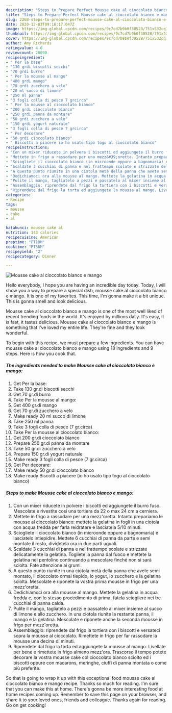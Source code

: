 ```yaml
---
description: "Steps to Prepare Perfect Mousse cake al cioccolato bianco e mango"
title: "Steps to Prepare Perfect Mousse cake al cioccolato bianco e mango"
slug: 2268-steps-to-prepare-perfect-mousse-cake-al-cioccolato-bianco-e-mango
date: 2020-12-03T09:16:17.047Z
image: https://img-global.cpcdn.com/recipes/9c7cd7b9b0f38528/751x532cq70/mousse-cake-al-cioccolato-bianco-e-mango-recipe-main-photo.jpg
thumbnail: https://img-global.cpcdn.com/recipes/9c7cd7b9b0f38528/751x532cq70/mousse-cake-al-cioccolato-bianco-e-mango-recipe-main-photo.jpg
cover: https://img-global.cpcdn.com/recipes/9c7cd7b9b0f38528/751x532cq70/mousse-cake-al-cioccolato-bianco-e-mango-recipe-main-photo.jpg
author: Amy Richards
ratingvalue: 4.6
reviewcount: 20090
recipeingredient:
- " Per la base"
- "130 grdi biscotti secchi"
- "70 grdi burro"
- " Per la mousse al mango"
- "400 grdi mango"
- "70 grdi zucchero a velo"
- "20 ml succo di limone"
- "250 ml panna"
- "3 fogli colla di pesce 7 grcirca"
- " Per la mousse al cioccolato bianco"
- "200 grdi cioccolato bianco"
- "250 grdi panna da montare"
- "50 grdi zucchero a velo"
- "150 grdi yogurt naturale"
- "3 fogli colla di pesce 7 grcirca"
- " Per decorare"
- "50 grdi cioccolato bianco"
- " Biscotti a piacere io ho usato tipo togo al cioccolato bianco"
recipeinstructions:
- "Con un mixer riducete in polvere i biscotti ed aggiungete il burro fuso. Mescolate e rivestite così una tortiera da 22 o max 24 cm a cerniera."
- "Mettete in frigo a rassodare per una mezz&#39;oretta. Intanto prepariamo le mousse al cioccolato bianco: mettete la gelatina in fogli in una ciotola con acqua fredda per farla reidratare e lasciatela 5/10 minuti."
- "Sciogliete il cioccolato bianco (in microonde oppure a bagnomaria) e lasciatelo intiepidire. Mettete 6 cucchiai di panna da parte e semi montate il resto, dividetela ora in due parti uguali."
- "Scaldate 3 cucchiai di panna e nel frattempo scolate e strizzate delicatamente la gelatina. Togliete la panna dal fuoco e mettete la gelatina nel pentolino continuando a mescolare finché non si sarà sciolta. Fate attenzione ai grumi."
- "A questo punto riunite in una ciotola metà della panna che avete semi montato, il cioccolato ormai tiepido, lo yogut, lo zucchero e la gelatina sciolta. Mescolate e riponete la vostra prima mousse in frigo per una mezz&#39;oretta."
- "Dedichiamoci ora alla mousse al mango. Mettete la gelatina in acqua fredda e, con lo stesso procedimento di prima, fatela sciogliere nei tre cucchiai di panna calda."
- "Pulite il mango, tagliatelo a pezzi e passatelo al mixer insieme al succo di limone e allo zucchero. In una ciotola riunite la restante panna, il mango e la gelatina. Mescolate e riponete anche la seconda mousse in frigo per mezz&#39;oretta."
- "Assemblaggio: riprendete dal frigo la tortiera con i biscotti e versateci sopra la mousse al cioccolato. Rimettete in frigo per far rassodare la mousse una decina di minuti."
- "Riprendete dal frigo la torta ed aggiungete la mousse al mango. Livellate per bene e rimettete in frigo almeno mezz&#39;ora. Trascorso il tempo potete decorare la vostra mousse cake col cioccolato bianco sciolto ed i biscotti oppure con macarons, meringhe, ciuffi di panna montata o come più preferite."
categories:
- Recipe
tags:
- mousse
- cake
- al

katakunci: mousse cake al 
nutrition: 143 calories
recipecuisine: American
preptime: "PT18M"
cooktime: "PT56M"
recipeyield: "2"
recipecategory: Dinner

---
```



![Mousse cake al cioccolato bianco e mango](https://img-global.cpcdn.com/recipes/9c7cd7b9b0f38528/751x532cq70/mousse-cake-al-cioccolato-bianco-e-mango-recipe-main-photo.jpg)

Hello everybody, I hope you are having an incredible day today. Today, I will show you a way to prepare a special dish, mousse cake al cioccolato bianco e mango. It is one of my favorites. This time, I'm gonna make it a bit unique. This is gonna smell and look delicious.

Mousse cake al cioccolato bianco e mango is one of the most well liked of recent trending foods in the world. It's enjoyed by millions daily. It's easy, it is fast, it tastes delicious. Mousse cake al cioccolato bianco e mango is something that I've loved my entire life. They're fine and they look wonderful.




To begin with this recipe, we must prepare a few ingredients. You can have mousse cake al cioccolato bianco e mango using 18 ingredients and 9 steps. Here is how you cook that.

<!--inarticleads1-->

##### The ingredients needed to make Mousse cake al cioccolato bianco e mango:

1. Get  Per la base:
1. Take 130 gr.di biscotti secchi
1. Get 70 gr.di burro
1. Take  Per la mousse al mango:
1. Get 400 gr.di mango
1. Get 70 gr.di zucchero a velo
1. Make ready 20 ml succo di limone
1. Take 250 ml panna
1. Take 3 fogli colla di pesce (7 gr.circa)
1. Take  Per la mousse al cioccolato bianco:
1. Get 200 gr.di cioccolato bianco
1. Prepare 250 gr.di panna da montare
1. Take 50 gr.di zucchero a velo
1. Prepare 150 gr.di yogurt naturale
1. Make ready 3 fogli colla di pesce (7 gr.circa)
1. Get  Per decorare:
1. Make ready 50 gr.di cioccolato bianco
1. Make ready  Biscotti a piacere (io ho usato tipo togo al cioccolato bianco)




<!--inarticleads2-->

##### Steps to make Mousse cake al cioccolato bianco e mango:

1. Con un mixer riducete in polvere i biscotti ed aggiungete il burro fuso. Mescolate e rivestite così una tortiera da 22 o max 24 cm a cerniera.
1. Mettete in frigo a rassodare per una mezz&#39;oretta. Intanto prepariamo le mousse al cioccolato bianco: mettete la gelatina in fogli in una ciotola con acqua fredda per farla reidratare e lasciatela 5/10 minuti.
1. Sciogliete il cioccolato bianco (in microonde oppure a bagnomaria) e lasciatelo intiepidire. Mettete 6 cucchiai di panna da parte e semi montate il resto, dividetela ora in due parti uguali.
1. Scaldate 3 cucchiai di panna e nel frattempo scolate e strizzate delicatamente la gelatina. Togliete la panna dal fuoco e mettete la gelatina nel pentolino continuando a mescolare finché non si sarà sciolta. Fate attenzione ai grumi.
1. A questo punto riunite in una ciotola metà della panna che avete semi montato, il cioccolato ormai tiepido, lo yogut, lo zucchero e la gelatina sciolta. Mescolate e riponete la vostra prima mousse in frigo per una mezz&#39;oretta.
1. Dedichiamoci ora alla mousse al mango. Mettete la gelatina in acqua fredda e, con lo stesso procedimento di prima, fatela sciogliere nei tre cucchiai di panna calda.
1. Pulite il mango, tagliatelo a pezzi e passatelo al mixer insieme al succo di limone e allo zucchero. In una ciotola riunite la restante panna, il mango e la gelatina. Mescolate e riponete anche la seconda mousse in frigo per mezz&#39;oretta.
1. Assemblaggio: riprendete dal frigo la tortiera con i biscotti e versateci sopra la mousse al cioccolato. Rimettete in frigo per far rassodare la mousse una decina di minuti.
1. Riprendete dal frigo la torta ed aggiungete la mousse al mango. Livellate per bene e rimettete in frigo almeno mezz&#39;ora. Trascorso il tempo potete decorare la vostra mousse cake col cioccolato bianco sciolto ed i biscotti oppure con macarons, meringhe, ciuffi di panna montata o come più preferite.




So that is going to wrap it up with this exceptional food mousse cake al cioccolato bianco e mango recipe. Thanks so much for reading. I'm sure that you can make this at home. There's gonna be more interesting food at home recipes coming up. Remember to save this page on your browser, and share it to your loved ones, friends and colleague. Thanks again for reading. Go on get cooking!
